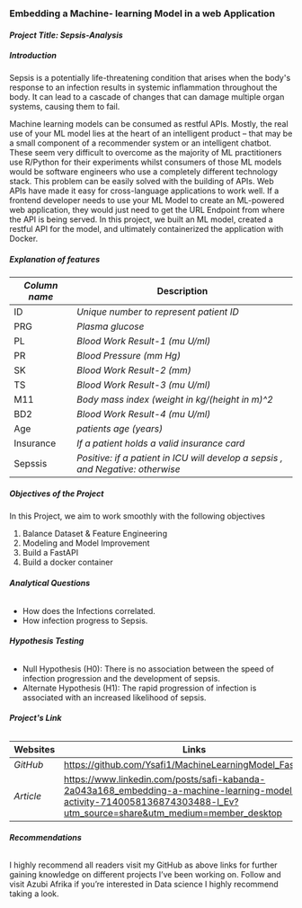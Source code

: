 ### Embedding a Machine- learning Model in a web Application

#### *Project Title: Sepsis-Analysis*

##### *Introduction*
Sepsis is a potentially life-threatening condition that arises when the body's response to an infection results in systemic inflammation throughout the body. It can lead to a cascade of changes that can damage multiple organ systems, causing them to fail.

Machine learning models can be consumed as restful APIs. Mostly, the real use of your ML model lies at the heart of an intelligent product – that may be a small component of a recommender system or an intelligent chatbot. These seem very difficult to overcome as the majority of ML practitioners use R/Python for their experiments whilst consumers of those ML models would be software engineers who use a completely different technology stack.
This problem can be easily solved with the building of APIs. Web APIs have made it easy for cross-language applications to work well. If a frontend developer needs to use your ML Model to create an ML-powered web application, they would just need to get the URL Endpoint from where the API is being served. 
In this project, we built an ML model, created a restful API for the model, and ultimately containerized the application with Docker.

##### *Explanation of features*

| *Column name* | Description |
|---------------|-------------|
| ID | *Unique number to represent patient ID* |
| PRG | *Plasma glucose* |
| PL | *Blood Work Result-1 (mu U/ml)* |
| PR | *Blood Pressure (mm Hg)* |
| SK | *Blood Work Result-2 (mm)* |
| TS |  *Blood Work Result-3 (mu U/ml)* |
| M11 |	*Body mass index (weight in kg/(height in m)^2* |
|BD2 |	*Blood Work Result-4 (mu U/ml)* |
|Age |	*patients age (years)* |
|Insurance | *If a patient holds a valid insurance card* |
|Sepssis |	*Positive: if a patient in ICU will develop a sepsis , and Negative: otherwise* |
 
##### **Objectives of the Project**

In this Project, we aim to work smoothly with the following objectives
1.	Balance Dataset & Feature Engineering
2.	Modeling and Model Improvement
3.	Build a FastAPI
4.	Build a docker container

###### **Analytical Questions**

- How does the Infections correlated.
- How infection progress to Sepsis.

###### **Hypothesis Testing**

- Null Hypothesis (H0): There is no association between the speed of infection progression and the development of sepsis.
- Alternate Hypothesis (H1): The rapid progression of infection is associated with an increased likelihood of sepsis.

###### **Project's Link**

| **Websites** | **Links** |
|------------|----------|
| *GitHub*  | https://github.com/Ysafi1/MachineLearningModel_FastAPI.git |
| *Article* | https://www.linkedin.com/posts/safi-kabanda-2a043a168_embedding-a-machine-learning-model-in-a-activity-7140058136874303488-l_Ev?utm_source=share&utm_medium=member_desktop |

###### **Recommendations**

I highly recommend all readers visit my GitHub as above links for further gaining knowledge on different projects I’ve been working on.
Follow and visit Azubi Afrika if you’re interested in Data science I highly recommend taking a look.